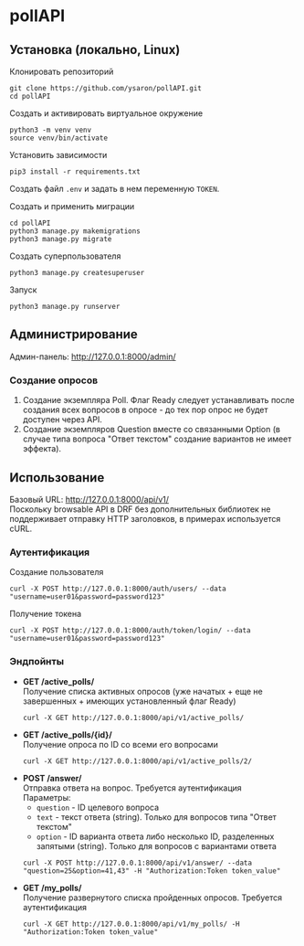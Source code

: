 # pollAPI

## Установка (локально, Linux)

Клонировать репозиторий
```shell
git clone https://github.com/ysaron/pollAPI.git
cd pollAPI
```

Создать и активировать виртуальное окружение
```shell
python3 -m venv venv
source venv/bin/activate
```

Установить зависимости
```shell
pip3 install -r requirements.txt
```

Создать файл `.env` и задать в нем переменную `TOKEN`.

Создать и применить миграции
```shell
cd pollAPI
python3 manage.py makemigrations
python3 manage.py migrate
```

Создать суперпользователя
```shell
python3 manage.py createsuperuser
```

Запуск
```shell
python3 manage.py runserver
```

## Администрирование
Админ-панель: http://127.0.0.1:8000/admin/

### Создание опросов

1. Создание экземпляра Poll. Флаг Ready следует устанавливать после создания всех вопросов в опросе - до тех пор опрос не будет доступен через API.
2. Создание экземпляров Question вместе со связанными Option (в случае типа вопроса "Ответ текстом" создание вариантов не имеет эффекта). 

## Использование

Базовый URL: http://127.0.0.1:8000/api/v1/  
Поскольку browsable API в DRF без дополнительных библиотек не поддерживает отправку HTTP заголовков, в примерах используется cURL.

### Аутентификация

Создание пользователя
```shell
curl -X POST http://127.0.0.1:8000/auth/users/ --data "username=user01&password=password123"
```

Получение токена
```shell
curl -X POST http://127.0.0.1:8000/auth/token/login/ --data "username=user01&password=password123"
```

### Эндпойнты

- **GET /active_polls/**  
  Получение списка активных опросов (уже начатых + еще не завершенных + имеющих установленный флаг Ready)  
  ```shell
  curl -X GET http://127.0.0.1:8000/api/v1/active_polls/
  ```
- **GET /active_polls/{id}/**  
  Получение опроса по ID со всеми его вопросами  
  ```shell
  curl -X GET http://127.0.0.1:8000/api/v1/active_polls/2/
  ```
- **POST /answer/**  
  Отправка ответа на вопрос. Требуется аутентификация  
  Параметры:
  - `question` - ID целевого вопроса
  - `text` - текст ответа (string). Только для вопросов типа "Ответ текстом"
  - `option` - ID варианта ответа либо несколько ID, разделенных запятыми (string). Только для вопросов с вариантами ответа  
  ```shell
  curl -X POST http://127.0.0.1:8000/api/v1/answer/ --data "question=25&option=41,43" -H "Authorization:Token token_value"
  ```
- **GET /my_polls/**  
  Получение развернутого списка пройденных опросов. Требуется аутентификация
  ```shell
  curl -X GET http://127.0.0.1:8000/api/v1/my_polls/ -H "Authorization:Token token_value"
  ```

